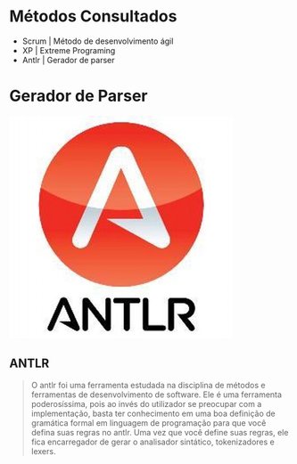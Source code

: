 # Métodos Consultados
- Scrum | Método de desenvolvimento ágil
- XP | Extreme Programing
- Antlr | Gerador de parser 

# Gerador de Parser

![](https://github.com/fernandohre/mf-2018/blob/master/aula-6/imagens/antlr.jpeg)

## ANTLR
> O antlr foi uma ferramenta estudada na disciplina de métodos e ferramentas de desenvolvimento de software. Ele é uma ferramenta poderosíssima, pois ao invés do utilizador se preocupar com a implementação, basta ter conhecimento em uma boa definição de gramática formal em linguagem de programação para que você defina suas regras no antlr. Uma vez que você define suas regras, ele fica encarregador de gerar o analisador sintático, tokenizadores e lexers.
